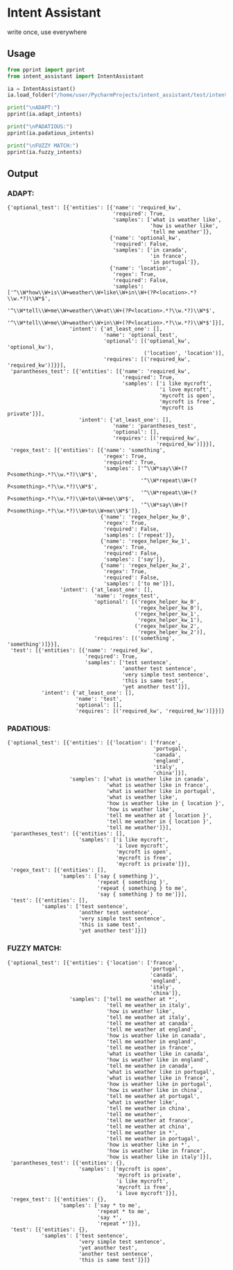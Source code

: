 # Intent Assistant

write once, use everywhere

## Usage

```python
from pprint import pprint
from intent_assistant import IntentAssistant

ia = IntentAssistant()
ia.load_folder("/home/user/PycharmProjects/intent_assistant/test/intents")

print("\nADAPT:")
pprint(ia.adapt_intents)

print("\nPADATIOUS:")
pprint(ia.padatious_intents)

print("\nFUZZY MATCH:")
pprint(ia.fuzzy_intents)


```

## Output

### ADAPT:

    {'optional_test': [{'entities': [{'name': 'required_kw',
                                      'required': True,
                                      'samples': ['what is weather like',
                                                  'how is weather like',
                                                  'tell me weather']},
                                     {'name': 'optional_kw',
                                      'required': False,
                                      'samples': ['in canada',
                                                  'in france',
                                                  'in portugal']},
                                     {'name': 'location',
                                      'regex': True,
                                      'required': False,
                                      'samples': ['^\\W*how\\W+is\\W+weather\\W+like\\W+in\\W+(?P<location>.*?\\w.*?)\\W*$',
                                                  '^\\W*tell\\W+me\\W+weather\\W+at\\W+(?P<location>.*?\\w.*?)\\W*$',
                                                  '^\\W*tell\\W+me\\W+weather\\W+in\\W+(?P<location>.*?\\w.*?)\\W*$']}],
                        'intent': {'at_least_one': [],
                                   'name': 'optional_test',
                                   'optional': [('optional_kw', 'optional_kw'),
                                                ('location', 'location')],
                                   'requires': [('required_kw', 'required_kw')]}}],
     'parantheses_test': [{'entities': [{'name': 'required_kw',
                                         'required': True,
                                         'samples': ['i like mycroft',
                                                     'i love mycroft',
                                                     'mycroft is open',
                                                     'mycroft is free',
                                                     'mycroft is private']}],
                           'intent': {'at_least_one': [],
                                      'name': 'parantheses_test',
                                      'optional': [],
                                      'requires': [('required_kw',
                                                    'required_kw')]}}],
     'regex_test': [{'entities': [{'name': 'something',
                                   'regex': True,
                                   'required': True,
                                   'samples': ['^\\W*say\\W+(?P<something>.*?\\w.*?)\\W*$',
                                               '^\\W*repeat\\W+(?P<something>.*?\\w.*?)\\W*$',
                                               '^\\W*repeat\\W+(?P<something>.*?\\w.*?)\\W+to\\W+me\\W*$',
                                               '^\\W*say\\W+(?P<something>.*?\\w.*?)\\W+to\\W+me\\W*$']},
                                  {'name': 'regex_helper_kw_0',
                                   'regex': True,
                                   'required': False,
                                   'samples': ['repeat']},
                                  {'name': 'regex_helper_kw_1',
                                   'regex': True,
                                   'required': False,
                                   'samples': ['say']},
                                  {'name': 'regex_helper_kw_2',
                                   'regex': True,
                                   'required': False,
                                   'samples': ['to me']}],
                     'intent': {'at_least_one': [],
                                'name': 'regex_test',
                                'optional': [('regex_helper_kw_0',
                                              'regex_helper_kw_0'),
                                             ('regex_helper_kw_1',
                                              'regex_helper_kw_1'),
                                             ('regex_helper_kw_2',
                                              'regex_helper_kw_2')],
                                'requires': [('something', 'something')]}}],
     'test': [{'entities': [{'name': 'required_kw',
                             'required': True,
                             'samples': ['test sentence',
                                         'another test sentence',
                                         'very simple test sentence',
                                         'this is same test',
                                         'yet another test']}],
               'intent': {'at_least_one': [],
                          'name': 'test',
                          'optional': [],
                          'requires': [('required_kw', 'required_kw')]}}]}
    
### PADATIOUS:

    {'optional_test': [{'entities': [{'location': ['france',
                                                   'portugal',
                                                   'canada',
                                                   'england',
                                                   'italy',
                                                   'china']}],
                        'samples': ['what is weather like in canada',
                                    'what is weather like in france',
                                    'what is weather like in portugal',
                                    'what is weather like',
                                    'how is weather like in { location }',
                                    'how is weather like',
                                    'tell me weather at { location }',
                                    'tell me weather in { location }',
                                    'tell me weather']}],
     'parantheses_test': [{'entities': [],
                           'samples': ['i like mycroft',
                                       'i love mycroft',
                                       'mycroft is open',
                                       'mycroft is free',
                                       'mycroft is private']}],
     'regex_test': [{'entities': [],
                     'samples': ['say { something }',
                                 'repeat { something }',
                                 'repeat { something } to me',
                                 'say { something } to me']}],
     'test': [{'entities': [],
               'samples': ['test sentence',
                           'another test sentence',
                           'very simple test sentence',
                           'this is same test',
                           'yet another test']}]}
    
### FUZZY MATCH:

    {'optional_test': [{'entities': {'location': ['france',
                                                  'portugal',
                                                  'canada',
                                                  'england',
                                                  'italy',
                                                  'china']},
                        'samples': ['tell me weather at *',
                                    'tell me weather in italy',
                                    'how is weather like',
                                    'tell me weather at italy',
                                    'tell me weather at canada',
                                    'tell me weather at england',
                                    'how is weather like in canada',
                                    'tell me weather in england',
                                    'tell me weather in france',
                                    'what is weather like in canada',
                                    'how is weather like in england',
                                    'tell me weather in canada',
                                    'what is weather like in portugal',
                                    'what is weather like in france',
                                    'how is weather like in portugal',
                                    'how is weather like in china',
                                    'tell me weather at portugal',
                                    'what is weather like',
                                    'tell me weather in china',
                                    'tell me weather',
                                    'tell me weather at france',
                                    'tell me weather at china',
                                    'tell me weather in *',
                                    'tell me weather in portugal',
                                    'how is weather like in *',
                                    'how is weather like in france',
                                    'how is weather like in italy']}],
     'parantheses_test': [{'entities': {},
                           'samples': ['mycroft is open',
                                       'mycroft is private',
                                       'i like mycroft',
                                       'mycroft is free',
                                       'i love mycroft']}],
     'regex_test': [{'entities': {},
                     'samples': ['say * to me',
                                 'repeat * to me',
                                 'say *',
                                 'repeat *']}],
     'test': [{'entities': {},
               'samples': ['test sentence',
                           'very simple test sentence',
                           'yet another test',
                           'another test sentence',
                           'this is same test']}]}

